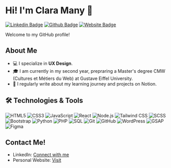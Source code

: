 # Hi! I'm Clara Many 🌷

[![Linkedin Badge](https://img.shields.io/badge/-ClaraMany-blue?style=flat-square&logo=Linkedin&logoColor=white&link=https://www.linkedin.com/in/yourlinkedin/)](https://www.linkedin.com/in/clara-many/)
[![Github Badge](https://img.shields.io/badge/-ClaraMany-black?style=flat-square&logo=Github&logoColor=white&link=https://github.com/yourgithub/)](https://github.com/ClaraMy)
[![Website Badge](https://img.shields.io/badge/Website-Portfolio2024-green)](https://claramany.notion.site/)

Welcome to my GitHub profile!


## About Me

- 💻 I specialize in **UX Design**.
- 🎓 I am currently in my second year, prepraring a Master's degree CMW (Cultures et Métiers du Web) at Gustave Eiffel University.
- 📝 I regularly write about my learning journey and projects on Notion.


## 🛠️ Technologies & Tools

![HTML5](https://img.shields.io/badge/-HTML5-E34F26?style=flat-square&logo=html5&logoColor=white)
![CSS3](https://img.shields.io/badge/-CSS3-1572B6?style=flat-square&logo=css3)
![JavaScript](https://img.shields.io/badge/-JavaScript-F7DF1E?style=flat-square&logo=javascript&logoColor=black)
![React](https://img.shields.io/badge/-React-61DAFB?style=flat-square&logo=react&logoColor=black)
![Node.js](https://img.shields.io/badge/-Node.js-339933?style=flat-square&logo=node.js&logoColor=white)
![Tailwind CSS](https://img.shields.io/badge/-Tailwind%20CSS-38B2AC?style=flat-square&logo=tailwind-css&logoColor=white)
![SCSS](https://img.shields.io/badge/-SCSS-CC6699?style=flat-square&logo=sass&logoColor=white)
![Bootstrap](https://img.shields.io/badge/-Bootstrap-563D7C?style=flat-square&logo=bootstrap&logoColor=white)
![Python](https://img.shields.io/badge/-Python-3776AB?style=flat-square&logo=python&logoColor=white)
![PHP](https://img.shields.io/badge/-PHP-777BB4?style=flat-square&logo=php&logoColor=white)
![SQL](https://img.shields.io/badge/-SQL-4479A1?style=flat-square&logo=postgresql&logoColor=white)
![Git](https://img.shields.io/badge/-Git-F05032?style=flat-square&logo=git&logoColor=white)
![GitHub](https://img.shields.io/badge/-GitHub-181717?style=flat-square&logo=github&logoColor=white)
![WordPress](https://img.shields.io/badge/-WordPress-21759B?style=flat-square&logo=wordpress&logoColor=white)
![GSAP](https://img.shields.io/badge/-GSAP-88CE02?style=flat-square&logo=greensock&logoColor=white)
![Figma](https://img.shields.io/badge/-Figma-F24E1E?style=flat-square&logo=figma&logoColor=white)

## Contact Me!

- LinkedIn: [Connect with me](https://www.linkedin.com/in/clara-many/)
- Personal Website: [Visit](https://claramany.notion.site/)
